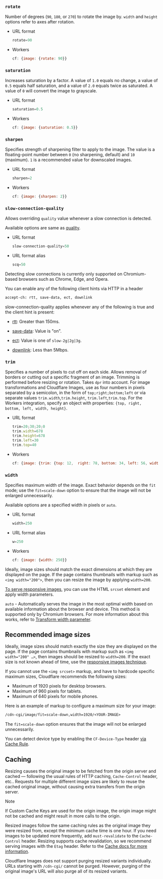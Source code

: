 ### `rotate`

Number of degrees (`90`, `180`, or `270`) to rotate the image by. `width` and `height` options refer to axes after rotation.

* URL format

  ```js
  rotate=90
  ```

* Workers

  ```js
  cf: {image: {rotate: 90}}
  ```

### `saturation`

Increases saturation by a factor. A value of `1.0` equals no change, a value of `0.5` equals half saturation, and a value of `2.0` equals twice as saturated. A value of `0` will convert the image to grayscale.

* URL format

  ```js
  saturation=0.5
  ```

* Workers

  ```js
  cf: {image: {saturation: 0.5}}
  ```

### `sharpen`

Specifies strength of sharpening filter to apply to the image. The value is a floating-point number between `0` (no sharpening, default) and `10` (maximum). `1` is a recommended value for downscaled images.

* URL format

  ```js
  sharpen=2
  ```

* Workers

  ```js
  cf: {image: {sharpen: 2}}
  ```

### `slow-connection-quality`

Allows overriding `quality` value whenever a slow connection is detected.

Available options are same as [quality](https://developers.cloudflare.com/images/transform-images/transform-via-url/#quality).

* URL format

  ```js
  slow-connection-quality=50
  ```

* URL format alias

  ```js
  scq=50
  ```

Detecting slow connections is currently only supported on Chromium-based browsers such as Chrome, Edge, and Opera.

You can enable any of the following client hints via HTTP in a header

```txt
accept-ch: rtt, save-data, ect, downlink
```

slow-connection-quality applies whenever any of the following is true and the client hint is present:

* [rtt](https://developer.mozilla.org/en-US/docs/Web/HTTP/Reference/Headers/RTT): Greater than 150ms.

* [save-data](https://developer.mozilla.org/en-US/docs/Web/HTTP/Reference/Headers/Save-Data): Value is "on".

* [ect](https://developer.mozilla.org/en-US/docs/Web/HTTP/Reference/Headers/ECT): Value is one of `slow-2g|2g|3g`.

* [downlink](https://developer.mozilla.org/en-US/docs/Web/HTTP/Reference/Headers/Downlink): Less than 5Mbps.

### `trim`

Specifies a number of pixels to cut off on each side. Allows removal of borders or cutting out a specific fragment of an image. Trimming is performed before resizing or rotation. Takes `dpr` into account. For image transformations and Cloudflare Images, use as four numbers in pixels separated by a semicolon, in the form of `top;right;bottom;left` or via separate values `trim.width`,`trim.height`, `trim.left`,`trim.top`. For the Workers integration, specify an object with properties: `{top, right, bottom, left, width, height}`.

* URL format

  ```js
  trim=20;30;20;0
  trim.width=678
  trim.height=678
  trim.left=30
  trim.top=40
  ```

* Workers

  ```js
  cf: {image: {trim: {top: 12,  right: 78, bottom: 34, left: 56, width:678, height:678}}}
  ```

### `width`

Specifies maximum width of the image. Exact behavior depends on the `fit` mode; use the `fit=scale-down` option to ensure that the image will not be enlarged unnecessarily.

Available options are a specified width in pixels or `auto`.

* URL format

  ```js
  width=250
  ```

* URL format alias

  ```js
  w=250
  ```

* Workers

  ```js
  cf: {image: {width: 250}}
  ```

Ideally, image sizes should match the exact dimensions at which they are displayed on the page. If the page contains thumbnails with markup such as `<img width="200">`, then you can resize the image by applying `width=200`.

[To serve responsive images](https://developers.cloudflare.com/images/transform-images/make-responsive-images/#transform-with-html-srcset), you can use the HTML `srcset` element and apply width parameters.

`auto` - Automatically serves the image in the most optimal width based on available information about the browser and device. This method is supported only by Chromium browsers. For more information about this works, refer to [Transform width parameter](https://developers.cloudflare.com/images/transform-images/make-responsive-images/#transform-with-width-parameter).

## Recommended image sizes

Ideally, image sizes should match exactly the size they are displayed on the page. If the page contains thumbnails with markup such as `<img width="200" …>`, then images should be resized to `width=200`. If the exact size is not known ahead of time, use the [responsive images technique](https://developers.cloudflare.com/images/manage-images/create-variants/).

If you cannot use the `<img srcset>` markup, and have to hardcode specific maximum sizes, Cloudflare recommends the following sizes:

* Maximum of 1920 pixels for desktop browsers.
* Maximum of 960 pixels for tablets.
* Maximum of 640 pixels for mobile phones.

Here is an example of markup to configure a maximum size for your image:

```txt
/cdn-cgi/image/fit=scale-down,width=1920/<YOUR-IMAGE>
```

The `fit=scale-down` option ensures that the image will not be enlarged unnecessarily.

You can detect device type by enabling the `CF-Device-Type` header [via Cache Rule](https://developers.cloudflare.com/cache/how-to/cache-rules/examples/cache-device-type/).

## Caching

Resizing causes the original image to be fetched from the origin server and cached — following the usual rules of HTTP caching, `Cache-Control` header, etc.. Requests for multiple different image sizes are likely to reuse the cached original image, without causing extra transfers from the origin server.

Note

If Custom Cache Keys are used for the origin image, the origin image might not be cached and might result in more calls to the origin.

Resized images follow the same caching rules as the original image they were resized from, except the minimum cache time is one hour. If you need images to be updated more frequently, add `must-revalidate` to the `Cache-Control` header. Resizing supports cache revalidation, so we recommend serving images with the `Etag` header. Refer to the [Cache docs for more information](https://developers.cloudflare.com/cache/concepts/cache-control/#revalidation).

Cloudflare Images does not support purging resized variants individually. URLs starting with `/cdn-cgi/` cannot be purged. However, purging of the original image's URL will also purge all of its resized variants.

